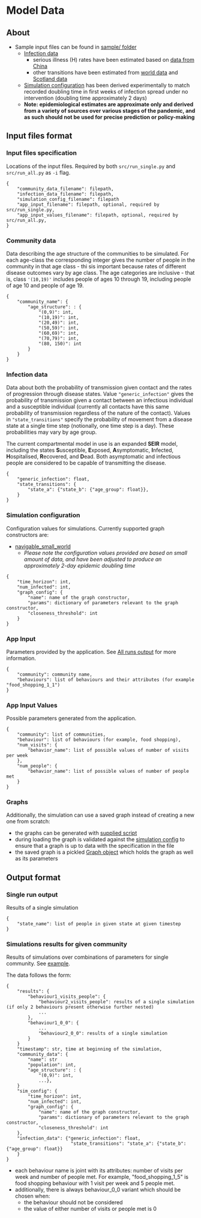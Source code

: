 # Model Data

## About
* Sample input files can be found in [sample/ folder](sample/)
    * [Infection data](sample/sample-infection-data.json)
      * serious illness (H) rates have been estimated based on [data from China](https://www.thelancet.com/journals/laninf/article/PIIS1473-3099(20)30243-7/fulltext)
      * other transitions have been estimated from [world data](https://www.worldometers.info/coronavirus/coronavirus-incubation-period/) and [Scotland data](https://www.ed.ac.uk/files/atoms/files/report_summary_-_model-based_evaluation_of_the_role_of_deprivation_on_deaths_due_to_covid-19_in_scotland.pdf)
    * [Simulation configuration](sample/sample-simulation-config.json) has been derived experimentally to match recorded doubling time in first weeks of infection spread under no intervention (doubling time approximately 2 days)
    * **Note: epidemiological estimates are approximate only and derived from a variety of sources over various stages of the pandemic, and as such should not be used for precise prediction or policy-making**

## Input files format
### Input files specification
Locations of the input files. Required by both ```src/run_single.py``` and ```src/run_all.py``` as ```-i``` flag.
```
{
    "community_data_filename": filepath,
    "infection_data_filename": filepath,
    "simulation_config_filename": filepath
    "app_input_filename": filepath, optional, required by src/run_single.py,
    "app_input_values_filename": filepath, optional, required by src/run_all.py,
}
```

### Community data
Data describing the age structure of the communities to be simulated. For each age-class the corresponding integer gives the number of people in the community in that age class - thi sis important because rates of different disease outcomes vary by age class.  The age categories are inclusive - that is, class `'(10,19)'` includes people of ages 10 through 19, including people of age 10 and people of age 19.  

```
{
    "community_name": {
        "age_structure": : {
            "(0,9)": int,
            "(10,19)": int,
            "(20,49)": int,
            "(50,59)": int,
            "(60,69)": int,
            "(70,79)": int,
            "(80, 150)": int
        }
    }
}
```

### Infection data
Data about both the probability of transmission given contact and the rates of progression through disease states.  Value `"generic_infection"` gives the probability of transmission given a contact between an infectious individual and a susceptible individual (currently all contacts have this same probability of transmission regardless of the nature of the contact).  Values in `"state_transitions"` specify the probability of movement from a disease state at a single time step (notionally, one time step is a day).  These probabilities may vary by age group. 

The current compartmental model in use is an expanded **SEIR** model, including the states **S**usceptible, **E**xposed, **A**symptomatic, **I**nfected, **H**ospitalised, **R**ecovered, and **D**ead.  Both asymptomatic and infectious people are considered to be capable of transmitting the disease.  

```
{
    "generic_infection": float,
    "state_transitions": {
        "state_a": {"state_b": {"age_group": float}}, 
    }
}
```

### Simulation configuration
Configuration values for simulations. Currently supported graph constructors are:
* [navigable_small_world](sample/sample-simulation-config.json)
  * *Please note the configuration values provided are based on small amount of data, and have been adjusted to produce an approximately 2-day epidemic doubling time*

```
{
    "time_horizon": int,
    "num_infected": int,
    "graph_config": {
        "name": name of the graph constructor,
        "params": dictionary of parameters relevant to the graph constructor,
        "closeness_threshold": int
    }
}
```

### App Input
Parameters provided by the application. See [All runs output](#All-runs-output) for more information.
```
{
    "community": community name,
    "behaviours": list of behaviours and their attributes (for example "food_shopping_1_1")
}
```

### App Input Values
Possible parameters generated from the application.

```
{
    "community": list of communities,
    "behaviour": list of behaviours (for example, food shopping),
    "num_visits": {
        "behavior_name": list of possible values of number of visits per week
    },
    "num_people": {
        "behavior_name": list of possible values of number of people met
    }
}
```

### Graphs
Additionally, the simulation can use a saved graph instead of creating a new one from scratch:
* the graphs can be generated with [supplied script](../src/generate_graphs.py)
* during loading the graph is validated against the [simulation config](sample/sample-simulation-config.json) to ensure that a graph is up to data with the specification in the file
* the saved graph is a pickled [Graph object](../src/graph.py) which holds the graph as well as its parameters

## Output format
### Single run output
Results of a single simulation
```
{
    "state_name": list of people in given state at given timestep 
}
```

### Simulations results for given community
Results of simulations over combinations of parameters for single community. See [example](output/results-example.json).

The data follows the form:
```
{
    "results": {
        "behaviour1_visits_people": {
            "behaviour2_visits_people": results of a single simulation (if only 2 behaviours present otherwise further nested)
            ...
        },
        "behaviour1_0_0": {
            ...
            "behaviour2_0_0": results of a single simulation
        }
    }
    "timestamp": str, time at beginning of the simulation,
    "community_data": {
        "name": str
        "population": int,
        "age_structure": : {
            "(0,9)": int,
            ...},
    }
    "sim_config": {
        "time_horizon": int,
        "num_infected": int,
        "graph_config": {
            "name": name of the graph constructor,
            "params": dictionary of parameters relevant to the graph constructor,
            "closeness_threshold": int
    },
    "infection_data": {"generic_infection": float,
                        "state_transitions": "state_a": {"state_b": {"age_group": float}}
    }
}
```
* each behaviour name is joint with its attributes: number of visits per week and number of people met. For example, "food_shopping_1_5" is food shopping behaviour with 1 visit per week and 5 people met.
* additionally, there is always behaviour_0_0 variant which should be chosen when:
  * the behaviour should not be considered
  * the value of either number of visits or people met is 0

